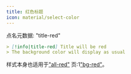 ```yaml
---
title: 红色标题
icon: material/select-color
---
```


点名元数据: "title-red"

```md
> [!info|title-red] Title will be red
> The background color will display as usual
```

样式本身也适用于["all-red"](../combined-styling/page-3.md)
页:1["bg-red"](../bg-styling/page-3.md)。

